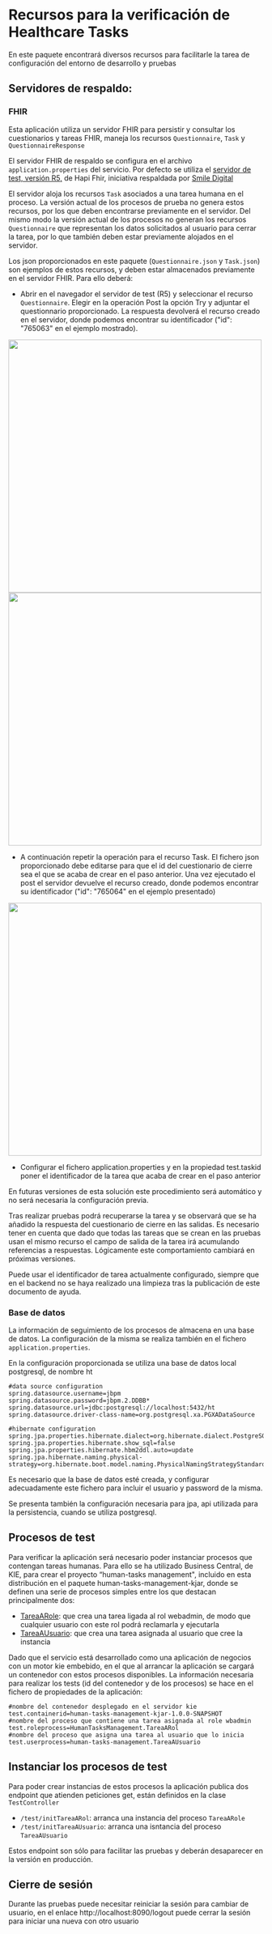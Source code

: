 # Recursos para la verificación de Healthcare Tasks

En este paquete encontrará diversos recursos para facilitarle la tarea de configuración del entorno de desarrollo y pruebas

## Servidores de respaldo:

### FHIR

Esta aplicación utiliza un servidor FHIR para persistir y consultar los cuestionarios y tareas FHIR, maneja los recursos `Questionnaire`, `Task` y `QuestionnaireResponse`

El servidor FHIR de respaldo se configura en el archivo `application.properties` del servicio. Por defecto se utiliza el <a href="https://hapi.fhir.org/baseR5/swagger-ui/">servidor de test, versión R5,</a> de Hapi Fhir, iniciativa respaldada por <a href="https://www.smiledigitalhealth.com/">Smile Digital</a>  

El servidor aloja los recursos `Task` asociados a una tarea humana en el proceso. La versión actual de los procesos de prueba no genera estos recursos, por los que deben encontrarse previamente en el servidor. Del mismo modo la versión actual de los procesos no generan los recursos `Questionnaire` que representan los datos solicitados al usuario para cerrar la tarea, por lo que también deben estar previamente alojados en el servidor.

Los json proporcionados en este paquete (`Questionnaire.json` y `Task.json`) son ejemplos de estos recursos, y deben estar almacenados previamente en el servidor FHIR. Para ello deberá:

* Abrir en el navegador el servidor de test (R5) y seleccionar el recurso `Questionnaire`. Elegir en la operación Post la opción Try y adjuntar el questionnario proporcionado. La respuesta devolverá el recurso creado en el servidor, donde podemos encontrar su identificador ("id": "765063" en el ejemplo mostrado).

<img src="https://github.com/tfg-projects-dit-us/Healthcare-Tasks/blob/master/resources/img/CrearQuestionnaire.jpg" width="500" />

<img src="https://github.com/tfg-projects-dit-us/Healthcare-Tasks/blob/master/resources/img/RespuestaCreacionQuestionnaire.jpg" width="500" />


* A continuación repetir la operación para el recurso Task. El fichero json proporcionado debe editarse para que el id del cuestionario de cierre sea el que se acaba de crear en el paso anterior. Una vez ejecutado el post el servidor devuelve el recurso creado, donde podemos encontrar su identificador ("id": "765064" en el ejemplo presentado)

<img src="https://github.com/tfg-projects-dit-us/Healthcare-Tasks/blob/master/resources/img/CrearTask.jpg" width="500" />

* Configurar el fichero application.properties y en la propiedad test.taskid poner el identificador de la tarea que acaba de crear en el paso anterior

En futuras versiones de esta solución este procedimiento será automático y no será necesaria la configuración previa.

Tras realizar pruebas podrá recuperarse la tarea y se observará que se ha añadido la respuesta del cuestionario de cierre en las salidas. Es necesario tener en cuenta que dado que todas las tareas que se crean en las pruebas usan el mismo recurso el campo de salida de la tarea irá acumulando referencias a respuestas. Lógicamente este comportamiento cambiará en próximas versiones.

Puede usar el identificador de tarea actualmente configurado, siempre que en el backend no se haya realizado una limpieza tras la publicación de este documento de ayuda.

### Base de datos

La información de seguimiento de los procesos de almacena en una base de datos. La configuración de la misma se realiza también en el fichero `application.properties`.

En la configuración proporcionada se utiliza una base de datos local postgresql, de nombre ht

```
#data source configuration
spring.datasource.username=jbpm
spring.datasource.password=jbpm.2.DDBB*
spring.datasource.url=jdbc:postgresql://localhost:5432/ht
spring.datasource.driver-class-name=org.postgresql.xa.PGXADataSource

#hibernate configuration
spring.jpa.properties.hibernate.dialect=org.hibernate.dialect.PostgreSQLDialect
spring.jpa.properties.hibernate.show_sql=false
spring.jpa.properties.hibernate.hbm2ddl.auto=update
spring.jpa.hibernate.naming.physical-strategy=org.hibernate.boot.model.naming.PhysicalNamingStrategyStandardImpl
```

Es necesario que la base de datos esté creada, y configurar adecuadamente este fichero para incluir el usuario y password de la misma.

Se presenta también la configuración necesaria para jpa, api utilizada para la persistencia, cuando se utiliza postgresql.

## Procesos de test

Para verificar la aplicación será necesario poder instanciar procesos que contengan tareas humanas. Para ello se ha utilizado Business Central, de KIE, para crear el proyecto “human-tasks
management", incluido en esta distribución en el paquete human-tasks-management-kjar, donde se definen una serie de procesos simples entre los que destacan principalmente dos:
* <a href="https://github.com/tfg-projects-dit-us/Healthcare-Tasks/blob/master/human-tasks-management-kjar/src/main/resources/HumanTasksManagement.TareaARol-svg.svg">TareaARole</a>: que crea una tarea ligada al rol webadmin, de modo que cualquier usuario con este rol podrá reclamarla y ejecutarla
* <a href="https://github.com/tfg-projects-dit-us/Healthcare-Tasks/blob/master/human-tasks-management-kjar/src/main/resources/HumanTasksManagement.TareaAUsuario-svg.svg">TareaAUsuario</a>: que crea una tarea asignada al usuario que cree la instancia

Dado que el servicio está desarrollado como una aplicación de negocios con un motor kie embebido, en el que al arrancar la aplicación se cargará un contenedor con estos procesos disponibles. La información necesaria para realizar los tests (id del contenedor y de los procesos) se hace en el fichero de propiedades de la aplicación:
```
#nombre del contenedor desplegado en el servidor kie
test.containerid=human-tasks-management-kjar-1.0.0-SNAPSHOT
#nombre del proceso que contiene una tarea asignada al role wbadmin
test.roleprocess=HumanTasksManagement.TareaARol
#nombre del proceso que asigna una tarea al usuario que lo inicia
test.userprocess=human-tasks-management.TareaAUsuario
```
## Instanciar los procesos de test
Para poder crear instancias de estos procesos la aplicación publica dos endpoint que atienden peticiones get, están definidos en la clase `TestController`

* `/test/initTareaARol`: arranca una instancia del proceso `TareaARole`
* `/test/initTareaAUsuario`: arranca una isntancia del proceso `TareaAUsuario`

Estos endpoint son sólo para facilitar las pruebas y deberán desaparecer en la versión en producción.

## Cierre de sesión

Durante las pruebas puede necesitar reiniciar la sesión para cambiar de usuario, en el enlace http://localhost:8090/logout puede cerrar la sesión para iniciar una nueva con otro usuario


